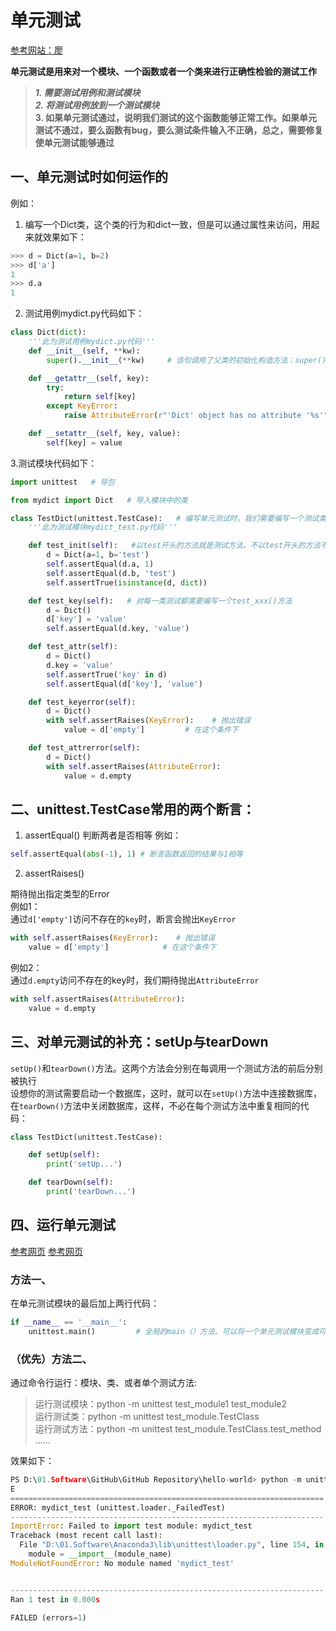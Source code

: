 # 单元测试
[参考网站：廖](https://www.liaoxuefeng.com/wiki/1016959663602400/1017604210683936#0)


**单元测试是用来对一个模块、一个函数或者一个类来进行正确性检验的测试工作**

> ***1. 需要测试用例和测试模块***  
> ***2. 将测试用例放到一个测试模块***  
**3. 如果单元测试通过，说明我们测试的这个函数能够正常工作。如果单元测试不通过，要么函数有bug，要么测试条件输入不正确，总之，需要修复使单元测试能够通过**

## 一、单元测试时如何运作的
例如：

1. 编写一个Dict类，这个类的行为和dict一致，但是可以通过属性来访问，用起来就效果如下：
```python
>>> d = Dict(a=1, b=2)
>>> d['a']
1
>>> d.a
1
```


2. 测试用例mydict.py代码如下：
```python
class Dict(dict):
    '''此为测试用例mydict.py代码'''
    def __init__(self, **kw):
        super().__init__(**kw)     # 该句调用了父类的初始化构造方法：super() 函数是用于调用父类(超类)，以此来构造方法中的初始值无法继承的问题

    def __getattr__(self, key):
        try:
            return self[key]
        except KeyError:
            raise AttributeError(r"'Dict' object has no attribute '%s'" % key)

    def __setattr__(self, key, value):
        self[key] = value
```

3.测试模块代码如下：
```python
import unittest   # 导包

from mydict import Dict   # 导入模块中的类

class TestDict(unittest.TestCase):   # 编写单元测试时，我们需要编写一个测试类，从unittest.TestCase继承
    '''此为测试模块mydict_test.py代码'''

    def test_init(self):   #以test开头的方法就是测试方法，不以test开头的方法不被认为是测试方法，测试的时候不会被执行
        d = Dict(a=1, b='test')
        self.assertEqual(d.a, 1)
        self.assertEqual(d.b, 'test')
        self.assertTrue(isinstance(d, dict))

    def test_key(self):   # 对每一类测试都需要编写一个test_xxx()方法
        d = Dict()
        d['key'] = 'value'
        self.assertEqual(d.key, 'value')

    def test_attr(self):
        d = Dict()
        d.key = 'value'
        self.assertTrue('key' in d)
        self.assertEqual(d['key'], 'value')

    def test_keyerror(self):
        d = Dict()
        with self.assertRaises(KeyError):    # 抛出错误
            value = d['empty']         # 在这个条件下

    def test_attrerror(self):
        d = Dict()
        with self.assertRaises(AttributeError):
            value = d.empty
```


## 二、unittest.TestCase常用的两个断言：

1. assertEqual()
判断两者是否相等
例如：  
```python
self.assertEqual(abs(-1), 1) # 断言函数返回的结果与1相等
```

2. assertRaises()  

期待抛出指定类型的Error  
例如1：  
通过`d['empty']`访问不存在的`key`时，断言会抛出`KeyError`  
```python
with self.assertRaises(KeyError):    # 抛出错误
    value = d['empty']            # 在这个条件下
```
例如2：  
通过`d.empty`访问不存在的key时，我们期待抛出`AttributeError`
```python
with self.assertRaises(AttributeError):
    value = d.empty
```



## 三、对单元测试的补充：setUp与tearDown


`setUp()`和`tearDown()`方法。这两个方法会分别在每调用一个测试方法的前后分别被执行  
设想你的测试需要启动一个数据库，这时，就可以在`setUp()`方法中连接数据库，在`tearDown()`方法中关闭数据库，这样，不必在每个测试方法中重复相同的代码：

```python
class TestDict(unittest.TestCase):

    def setUp(self):
        print('setUp...')

    def tearDown(self):
        print('tearDown...')
```

## 四、运行单元测试

[参考网页](https://blog.csdn.net/henni_719/article/details/56835833)
[参考网页](https://www.cnblogs.com/Mollylin/p/9765430.html)

### 方法一、
在单元测试模块的最后加上两行代码：
```python
if __name__ == '__main__':
    unittest.main()         # 全局的main（）方法。可以将一个单元测试模块变成可以直接运行的测试脚本;main()方法使用testLoader类来搜索所有包含在该模块总以“test”命名开头的测试方法，并自动执行他们
```


### （优先）方法二、
通过命令行运行：模块、类、或者单个测试方法:

> 运行测试模块：python -m unittest test_module1 test_module2   
> 运行测试类：python -m unittest test_module.TestClass   
> 运行测试方法：python -m unittest test_module.TestClass.test_method   
> ......


效果如下：
```python
PS D:\01.Software\GitHub\GitHub Repository\hello-world> python -m unittest mydict_test
E
======================================================================
ERROR: mydict_test (unittest.loader._FailedTest)
----------------------------------------------------------------------
ImportError: Failed to import test module: mydict_test
Traceback (most recent call last):
  File "D:\01.Software\Anaconda3\lib\unittest\loader.py", line 154, in loadTestsFromName
    module = __import__(module_name)
ModuleNotFoundError: No module named 'mydict_test'


----------------------------------------------------------------------
Ran 1 test in 0.000s

FAILED (errors=1)
```